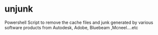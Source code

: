 # unjunk
Powershell Script to remove the cache files and junk generated by various software products from Autodesk, Adobe, Bluebeam ,Mcneel....etc
